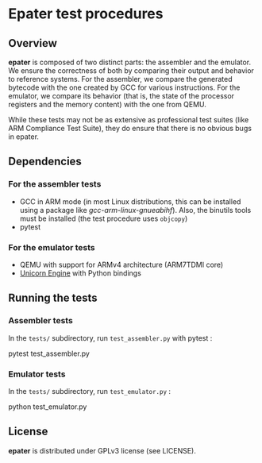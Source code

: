 # Epater test procedures

## Overview

**epater** is composed of two distinct parts: the assembler and the emulator. We ensure the correctness of both by comparing their output and behavior to reference systems. For the assembler, we compare the generated bytecode with the one created by GCC for various instructions. For the emulator, we compare its behavior (that is, the state of the processor registers and the memory content) with the one from QEMU.

While these tests may not be as extensive as professional test suites (like ARM Compliance Test Suite), they do ensure that there is no obvious bugs in epater.

## Dependencies

### For the assembler tests

* GCC in ARM mode (in most Linux distributions, this can be installed using a package like *gcc-arm-linux-gnueabihf*). Also, the binutils tools must be installed (the test procedure uses `objcopy`)
* pytest

### For the emulator tests

* QEMU with support for ARMv4 architecture (ARM7TDMI core)
* [Unicorn Engine](https://github.com/unicorn-engine/unicorn) with Python bindings

## Running the tests

### Assembler tests

In the `tests/` subdirectory, run `test_assembler.py` with pytest :

pytest test_assembler.py

### Emulator tests

In the `tests/` subdirectory, run `test_emulator.py` :

python test_emulator.py

## License

**epater** is distributed under GPLv3 license (see LICENSE).
